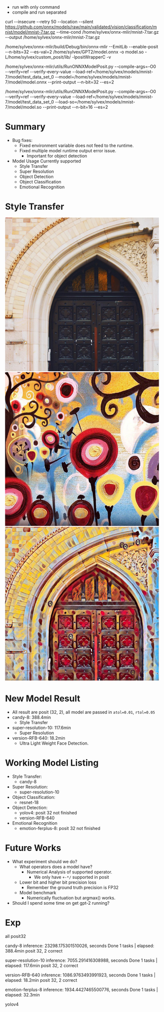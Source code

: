- run with only command
- compile and run separated

curl --insecure --retry 50 --location --silent https://github.com/onnx/models/raw/main/validated/vision/classification/mnist/model/mnist-7.tar.gz --time-cond /home/sylvex/onnx-mlir/mnist-7.tar.gz --output /home/sylvex/onnx-mlir/mnist-7.tar.gz

/home/sylvex/onnx-mlir/build/Debug/bin/onnx-mlir --EmitLib --enable-posit --n-bits=32 --es-val=2 /home/sylvex/GPT2/model.onnx -o model.so -L/home/sylvex/custom_posit/lib/ -lpositWrapperC -v

 /home/sylvex/onnx-mlir/utils/RunONNXModelPosit.py --compile-args=-O0 --verify=ref --verify-every-value --load-ref=/home/sylvex/models/mnist-7/model/test_data_set_0 --model=/home/sylvex/models/mnist-7/model/model.onnx --print-output --n-bit=32 --es=2

/home/sylvex/onnx-mlir/utils/RunONNXModelPosit.py --compile-args=-O0 --verify=ref --verify-every-value --load-ref=/home/sylvex/models/mnist-7/model/test_data_set_0 --load-so=/home/sylvex/models/mnist-7/model/model.so --print-output --n-bit=16 --es=2

# Summary

- Bug fixes:
	- Fixed environment variable does not feed to the runtime.
	- Fixed multiple model runtime output error issue.
		- Important for object detection
- Model Usage Currently supported
	- Style Transfer
	- Super Resolution
	- Object Detection
	- Object Classification
	- Emotional Recognition

# Style Transfer

![](note_image/amber.jpg)
![](note_image/candy.jpg)
![](note_image/amber-candy.jpg)

# New Model Result

- All result are posit (32, 2), all model are passed in  `atol=0.01`, `rtol=0.05`
- candy-8: 388.4min
	- Style Transfer
- super-resolution-10: 117.6min
	- Super Resolution
- version-RFB-640: 18.2min
	- Ultra Light Weight Face Detection.
# Working Model Listing

- Style Transfer:
	- candy-8
- Super Resolution:
	- super-resolution-10
- Object Classification:
	- resnet-18
- Object Detection:
	- yolov4: posit 32 not finished
	- version-RFB-640
- Emotional Recognition
	- emotion-ferplus-8: posit 32 not finished

# Future Works

- What experiment should we do?
	- What operators does a model have?
		- Numerical Analysis of supported operator.
			- We only have `+-*/` supported in posit
	- Lower bit and higher bit precision loss
		- Remember the ground truth precision is FP32
	- Model benchmark
		- Numerically fluctuation but argmax() works.
- Should I spend some time on get gpt-2 running?

# Exp

all posit32

candy-8
inference: 23298.175301510026, seconds
Done   1 tasks      | elapsed: 388.4min
posit 32, 2 correct

super-resolution-10
inference: 7055.291416308988, seconds
 Done   1 tasks      | elapsed: 117.6min
posit 32, 2 correct

version-RFB-640
inference: 1086.9763493991923, seconds
Done   1 tasks      | elapsed: 18.2min
posit 32, 2 correct

emotion-ferplus-8
inference: 1934.4427465500776, seconds
Done   1 tasks      | elapsed: 32.3min

yolov4

